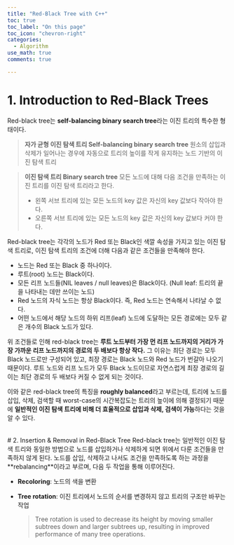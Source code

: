 ```yaml
---
title: "Red-Black Tree with C++"
toc: true
toc_label: "On this page"
toc_icon: "chevron-right"
categories:
  - Algorithm
use_math: true
comments: true

---
```


# 1. Introduction to Red-Black Trees
Red-black tree는 **self-balancing binary search tree**라는 이진 트리의 특수한 형태이다.

> **자가 균형 이진 탐색 트리 Self-balancing binary search tree**
> 원소의 삽입과 삭제가 일어나는 경우에 자동으로 트리의 높이를 작게 유지하는 노드 기반의 이진 탐색 트리

> **이진 탐색 트리 Binary search tree**
> 모든 노드에 대해 다음 조건을 만족하는 이진 트리를 이진 탐색 트리라고 한다.
> - 왼쪽 서브 트리에 있는 모든 노드의 key 값은 자신의 key 값보다 작아야 한다.
> - 오른쪽 서브 트리에 있는 모든 노드의 key 값은 자신의 key 값보다 커야 한다.

Red-black tree는 각각의 노드가 Red 또는 Black인 색깔 속성을 가지고 있는 이진 탐색 트리로, 이진 탐색 트리의 조건에 더해 다음과 같은 조건들을 만족해야 한다.
- 노드는 Red 또는 Black 중 하나이다.
- 루트(root) 노드는 Black이다.
- 모든 리프 노드들(NIL leaves / null leaves)은 Black이다. (Null leaf: 트리의 끝을 나타내는 데만 쓰이는 노드)
- Red 노드의 자식 노드는 항상 Black이다. 즉, Red 노드는 연속해서 나타날 수 없다.
- 어떤 노드에서 해당 노드의 하위 리프(leaf) 노드에 도달하는 모든 경로에는 모두 같은 개수의 Black 노드가 있다.

위 조건들로 인해 red-black tree는 **루트 노드부터 가장 먼 리프 노드까지의 거리가 가장 가까운 리프 노드까지의 경로의 두 배보다 항상 작다.** 그 이유는 최단 경로는 모두 Black 노드로만 구성되어 있고, 최장 경로는 Black 노드와 Red 노드가 번갈아 나오기 때문이다. 루트 노드와 리프 노드가 모두 Black 노드이므로 자연스럽게 최장 경로의 길이는 최단 경로의 두 배보다 커질 수 없게 되는 것이다.

이와 같은 red-black tree의 특징을 **roughly balanced**라고 부르는데, 트리에 노드를 삽입, 삭제, 검색할 때 worst-case의 시간복잡도는 트리의 높이에 의해 결정되기 때문에 **일반적인 이진 탐색 트리에 비해 더 효율적으로 삽입과 삭제, 검색이 가능**하다는 것을 알 수 있다.


<br/>
# 2. Insertion & Removal in Red-Black Tree
Red-black tree는 일반적인 이진 탐색 트리와 동일한 방법으로 노드를 삽입하거나 삭제하게 되면 위에서 다룬 조건들을 만족하지 않게 된다. 노드를 삽입, 삭제하고 나서도 조건을 만족하도록 하는 과정을 **rebalancing**이라고 부르며, 다음 두 작업을 통해 이루어진다.

- **Recoloring**: 노드의 색을 변환
- **Tree rotation**: 이진 트리에서 노드의 순서를 변경하지 않고 트리의 구조만 바꾸는 작업

  > Tree rotation is used to decrease its height by moving smaller subtrees down and larger subtrees up, resulting in improved performance of many tree operations.

